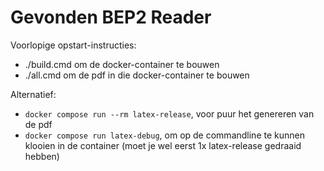 # Gevonden BEP2 Reader

Voorlopige opstart-instructies:

* ./build.cmd om de docker-container te bouwen
* ./all.cmd om de pdf in die docker-container te bouwen

Alternatief:

* `docker compose run --rm latex-release`, voor puur het genereren van de pdf
* `docker compose run latex-debug`, om op de commandline te kunnen klooien in de container (moet je wel eerst 1x latex-release gedraaid hebben)